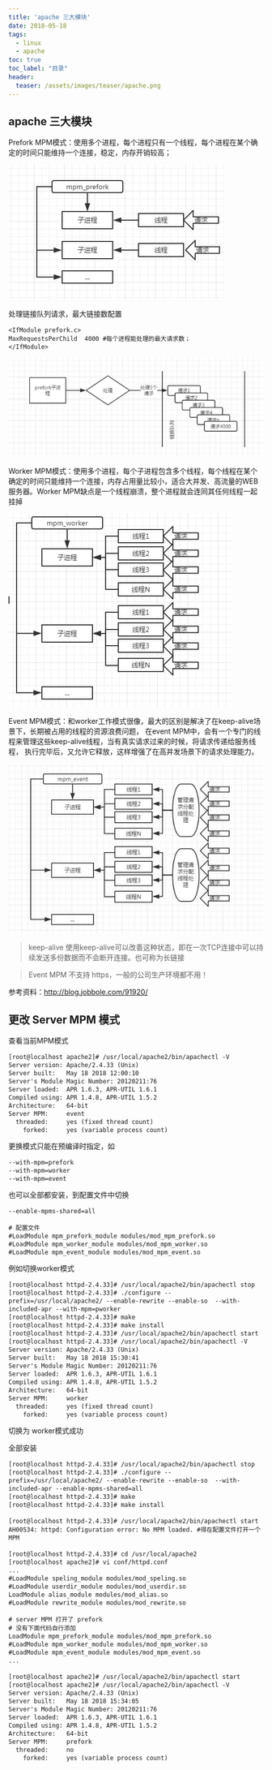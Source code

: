 ```yaml
---
title: 'apache 三大模块'
date: 2018-05-18
tags:
  - linux
  - apache
toc: true
toc_label: "目录"
header:
  teaser: /assets/images/teaser/apache.png
---
```


## apache 三大模块
Prefork MPM模式：使用多个进程，每个进程只有一个线程，每个进程在某个确定的时间只能维持一个连接，稳定，内存开销较高；

![Image text](/assets/images/blogs/apache-httpd-threemod/prefork.jpg)    

处理链接队列请求，最大链接数配置
```
<IfModule prefork.c> 
MaxRequestsPerChild  4000 #每个进程能处理的最大请求数；
</IfModule>
```
 
![Image text](/assets/images/blogs/apache-httpd-threemod/prw.jpg)   

Worker MPM模式：使用多个进程，每个子进程包含多个线程，每个线程在某个确定的时间只能维持一个连接，内存占用量比较小，适合大并发、高流量的WEB服务器。Worker MPM缺点是一个线程崩溃，整个进程就会连同其任何线程一起挂掉

![Image text](/assets/images/blogs/apache-httpd-threemod/work.jpg)   

Event MPM模式：和worker工作模式很像，最大的区别是解决了在keep-alive场景下，长期被占用的线程的资源浪费问题，
在event MPM中，会有一个专门的线程来管理这些keep-alive线程，当有真实请求过来的时候，将请求传递给服务线程，
执行完毕后，又允许它释放，这样增强了在高并发场景下的请求处理能力。

![Image text](/assets/images/blogs/apache-httpd-threemod/event.jpg) 

> keep-alive 使用keep-alive可以改善这种状态，即在一次TCP连接中可以持续发送多份数据而不会断开连接。也可称为长链接

> Event MPM 不支持 https，一般的公司生产环境都不用！

参考资料：http://blog.jobbole.com/91920/

## 更改 Server MPM 模式

查看当前MPM模式
```
[root@localhost apache2]# /usr/local/apache2/bin/apachectl -V
Server version: Apache/2.4.33 (Unix)
Server built:   May 18 2018 12:00:10
Server's Module Magic Number: 20120211:76
Server loaded:  APR 1.6.3, APR-UTIL 1.6.1
Compiled using: APR 1.4.8, APR-UTIL 1.5.2
Architecture:   64-bit
Server MPM:     event
  threaded:     yes (fixed thread count)
    forked:     yes (variable process count)
```

更换模式只能在预编译时指定，如
```
--with-mpm=prefork 
--with-mpm=worker
--with-mpm=event
```
也可以全部都安装，到配置文件中切换
```
--enable-mpms-shared=all

# 配置文件
#LoadModule mpm_prefork_module modules/mod_mpm_prefork.so
#LoadModule mpm_worker_module modules/mod_mpm_worker.so
#LoadModule mpm_event_module modules/mod_mpm_event.so
```

例如切换worker模式

```
[root@localhost httpd-2.4.33]# /usr/local/apache2/bin/apachectl stop
[root@localhost httpd-2.4.33]# ./configure --prefix=/usr/local/apache2/ --enable-rewrite --enable-so  --with-included-apr --with-mpm=pworker
[root@localhost httpd-2.4.33]# make
[root@localhost httpd-2.4.33]# make install
[root@localhost httpd-2.4.33]# /usr/local/apache2/bin/apachectl start
[root@localhost httpd-2.4.33]# /usr/local/apache2/bin/apachectl -V
Server version: Apache/2.4.33 (Unix)
Server built:   May 18 2018 15:30:41
Server's Module Magic Number: 20120211:76
Server loaded:  APR 1.6.3, APR-UTIL 1.6.1
Compiled using: APR 1.4.8, APR-UTIL 1.5.2
Architecture:   64-bit
Server MPM:     worker
  threaded:     yes (fixed thread count)
    forked:     yes (variable process count)
```
切换为 worker模式成功 

全部安装

```
[root@localhost httpd-2.4.33]# /usr/local/apache2/bin/apachectl stop
[root@localhost httpd-2.4.33]# ./configure --prefix=/usr/local/apache2/ --enable-rewrite --enable-so  --with-included-apr --enable-mpms-shared=all
[root@localhost httpd-2.4.33]# make
[root@localhost httpd-2.4.33]# make install

[root@localhost httpd-2.4.33]# /usr/local/apache2/bin/apachectl start
AH00534: httpd: Configuration error: No MPM loaded. #得在配置文件打开一个MPM

[root@localhost httpd-2.4.33]# cd /usr/local/apache2
[root@localhost apache2]# vi conf/httpd.conf 
...
#LoadModule speling_module modules/mod_speling.so
#LoadModule userdir_module modules/mod_userdir.so
LoadModule alias_module modules/mod_alias.so
#LoadModule rewrite_module modules/mod_rewrite.so

# server MPM 打开了 prefork 
# 没有下面代码自行添加
LoadModule mpm_prefork_module modules/mod_mpm_prefork.so 
#LoadModule mpm_worker_module modules/mod_mpm_worker.so
#LoadModule mpm_event_module modules/mod_mpm_event.so
...

[root@localhost apache2]# /usr/local/apache2/bin/apachectl start
[root@localhost apache2]# /usr/local/apache2/bin/apachectl -V
Server version: Apache/2.4.33 (Unix)
Server built:   May 18 2018 15:34:05
Server's Module Magic Number: 20120211:76
Server loaded:  APR 1.6.3, APR-UTIL 1.6.1
Compiled using: APR 1.4.8, APR-UTIL 1.5.2
Architecture:   64-bit
Server MPM:     prefork
  threaded:     no
    forked:     yes (variable process count)
```

